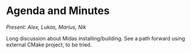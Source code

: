 # Agenda and Minutes

*Present: Alex, Lukas, Marius, Nik*

Long discussion about Midas installing/building. See a path forward using external CMake project, to be tried.